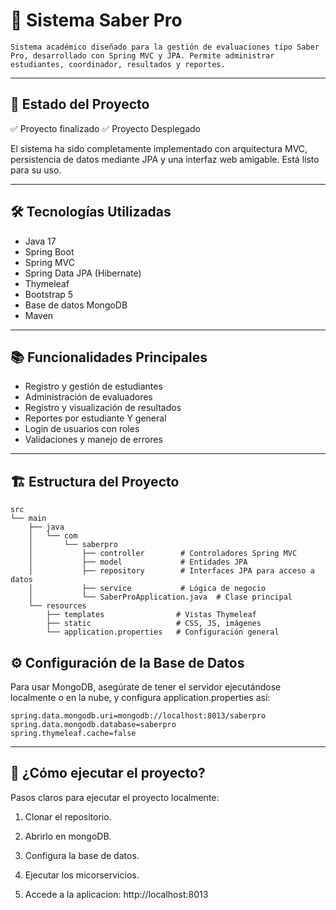 # 🧠 Sistema Saber Pro

    Sistema académico diseñado para la gestión de evaluaciones tipo Saber Pro, desarrollado con Spring MVC y JPA. Permite administrar estudiantes, coordinador, resultados y reportes.

---

## 📌 Estado del Proyecto

✅ Proyecto finalizado
✅ Proyecto Desplegado

El sistema ha sido completamente implementado con arquitectura MVC, persistencia de datos mediante JPA y una interfaz web amigable. Está listo para su uso.

---

## 🛠️ Tecnologías Utilizadas

- Java 17
- Spring Boot
- Spring MVC
- Spring Data JPA (Hibernate)
- Thymeleaf
- Bootstrap 5
- Base de datos MongoDB 
- Maven

---

## 📚 Funcionalidades Principales

- Registro y gestión de estudiantes
- Administración de evaluadores
- Registro y visualización de resultados
- Reportes por estudiante Y general
- Login de usuarios con roles
- Validaciones y manejo de errores

---

## 🏗️ Estructura del Proyecto

```plaintext
src
└── main
    ├── java
    │   └── com
    │       └── saberpro
    │           ├── controller        # Controladores Spring MVC
    │           ├── model             # Entidades JPA
    │           ├── repository        # Interfaces JPA para acceso a datos
    │           ├── service           # Lógica de negocio
    │           └── SaberProApplication.java  # Clase principal
    └── resources
        ├── templates                # Vistas Thymeleaf
        ├── static                   # CSS, JS, imágenes
        └── application.properties   # Configuración general
```
## ⚙️ Configuración de la Base de Datos
Para usar MongoDB, asegúrate de tener el servidor ejecutándose localmente o en la nube, y configura application.properties así:

```properties
spring.data.mongodb.uri=mongodb://localhost:8013/saberpro
spring.data.mongodb.database=saberpro
spring.thymeleaf.cache=false

```
---

## 🚀 ¿Cómo ejecutar el proyecto?
Pasos claros para ejecutar el proyecto localmente:

1. Clonar el repositorio.

2. Abrirlo en mongoDB.

3. Configura la base de datos.

4. Ejecutar los micorservicios.

5. Accede a la aplicacion: http://localhost:8013
   
